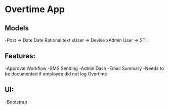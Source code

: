 # Overtime App

## Models
-Post => Date:Date Rational:text
xUser => Devise
xAdmin User => STI

## Features:
-Approval Workflow
-SMS Sending
-Admin Dash
-Email Summary
-Needs to be documented if employee did not log Overtime

## UI:
-Bootstrap
